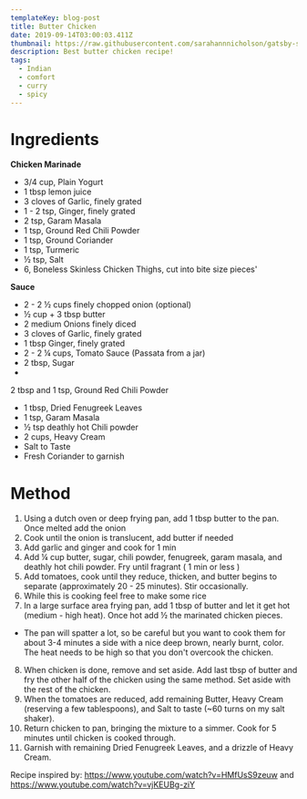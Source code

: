 ```yaml
---
templateKey: blog-post
title: Butter Chicken
date: 2019-09-14T03:00:03.411Z
thumbnail: https://raw.githubusercontent.com/sarahannnicholson/gatsby-starter-netlify-cms/master/static/img/butter_chicken.jpg
description: Best butter chicken recipe!
tags:
  - Indian
  - comfort
  - curry
  - spicy
---
```

# Ingredients

**Chicken Marinade**

* 3/4 cup, Plain Yogurt
* 1 tbsp lemon juice
* 3 cloves of Garlic, finely grated
* 1 - 2 tsp, Ginger, finely grated
* 2 tsp, Garam Masala
* 1 tsp, Ground Red Chili Powder
* 1 tsp, Ground Coriander
* 1 tsp, Turmeric
* ½ tsp, Salt
* 6, Boneless Skinless Chicken Thighs, cut into bite size pieces'

**Sauce**

* 2 - 2 ½ cups finely chopped onion (optional)
* ½ cup + 3 tbsp butter 
* 2 medium Onions finely diced
* 3 cloves of Garlic, finely grated
* 1 tbsp Ginger, finely grated
* 2 - 2 ¼ cups, Tomato Sauce
  (Passata from a jar)
* 2 tbsp, Sugar
* 

2 tbsp and 1 tsp, Ground Red Chili Powder

* 1 tbsp, Dried Fenugreek Leaves
* 1 tsp, Garam Masala
* ½ tsp deathly hot Chili powder
* 2 cups, Heavy Cream
* Salt to Taste
* Fresh Coriander to garnish

# Method

1. Using a dutch oven or deep frying pan, add 1 tbsp butter to the pan. Once melted add the onion
2. Cook until the onion is translucent, add butter if needed
3. Add garlic and ginger and cook for 1 min
4. Add ¼ cup butter, sugar, chili powder, fenugreek, garam masala, and deathly hot chili powder. Fry until fragrant ( 1 min or less )
5. Add tomatoes, cook until they reduce, thicken, and butter begins to separate (approximately 20 - 25 minutes). Stir occasionally.
6. While this is cooking feel free to make some rice
7. In a large surface area frying pan, add 1 tbsp of butter and let it get hot (medium - high heat). Once hot add ½ the marinated chicken pieces. 

* The pan will spatter a lot, so be careful but you want to cook them for about 3-4 minutes a side with a nice deep brown, nearly burnt, color. The heat needs to be high so that you don't overcook the chicken.

8. When chicken is done, remove and set aside. Add last tbsp of butter and fry the other half of the chicken using the same method. Set aside with the rest of the chicken. 
9. When the tomatoes are reduced, add remaining Butter, Heavy Cream (reserving a few tablespoons), and Salt to taste (~60 turns on my salt shaker). 
10. Return chicken to pan, bringing the mixture to a simmer. Cook for 5 minutes until chicken is cooked through.
11. Garnish with remaining Dried Fenugreek Leaves, and a drizzle of Heavy Cream.

Recipe inspired by: https://www.youtube.com/watch?v=HMfUsS9zeuw and https://www.youtube.com/watch?v=vjKEUBg-ziY
